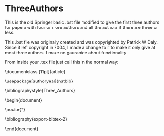 # ThreeAuthors
This is the old Springer basic .bst file modified to give the first three authors for papers with four or more authors and all the authors if there are three or less.

This .bst file was originally created and was copyrighted by Patrick W Daly. Since it left copyright in 2004, I made a change to it to make it only give at most three authors. I make no gaurantee about functionality. 

From inside your .tex file just call this in the normal way:

\documentclass [11pt]{article}

\usepackage[authoryear]{natbib}

\bibliographystyle{Three_Authors}

\begin{document}

\nocite{*}

\bibliography{export-bibtex-2}

\end{document}
